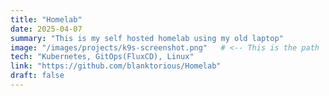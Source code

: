 ```yaml
---
title: "Homelab"
date: 2025-04-07
summary: "This is my self hosted homelab using my old laptop"
image: "/images/projects/k9s-screenshot.png"   # <-- This is the path
tech: "Kubernetes, GitOps(FluxCD), Linux"
link: "https://github.com/blanktorious/Homelab"
draft: false
---
```

